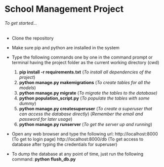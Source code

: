 # School Management Project

###### To get started...

- Clone the repository
- Make sure pip and python are installed in the system
- Type the following commands one by one in the command prompt or terminal having the project folder as the current working directory (cwd)
    1. __pip install -r requirements.txt__  (_To install all dependencies of the project_)
    2. __python manage.py makemigrations__    (_To create tables for all the models_)
    3. __python manage.py migrate__           (_To migrate the tables to the database)_
    4. __python population_script.py__        (_To populate the tables with some dummy_)
    5. __python manage.py createsuperuser__   (_To create a superuser that can access the database directly_)
       (_Remember the email and password for later usage_)
    6. __python manage.py runserver__         (_To get the server up and running_)
    
- Open any web browser and type the following url:
    http://localhost:8000 (To get to login page)
    http://localhost:8000/db (To get access to database after typing the credentials for superuser)
    
- To dump the database at any point of time, just run the following command: __python flush_db.py__ 